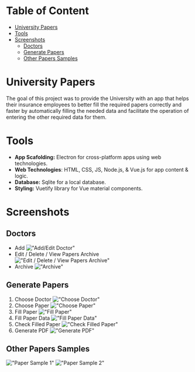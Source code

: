 # Table of Content
- [University Papers](#university-papers)
- [Tools](#tools)
- [Screenshots](#screenshots)
  - [Doctors](#doctors)
  - [Generate Papers](#generate-papers)
  - [Other Papers Samples](#other-papers-samples)

# University Papers
The goal of this project was to provide the University with an app that helps their insurance employees to better fill the required papers correctly and faster by automatically filling the needed data and facilitate the operation of entering the other required data for them.

# Tools
- **App Scafolding:** Electron for cross-platform apps using web technologies.
- **Web Technologies**: HTML, CSS, JS, Node.js, & Vue.js for app content & logic.
- **Database:** Sqlite for a local database.
- **Styling:** Vuetify library for Vue material components.


# Screenshots

## Doctors
- Add
  !["Add/Edit Doctor"](screenshots/add%20doctor.png)
- Edit / Delete / View Papers Archive
  !["Edit / Delete / View Papers Archive"](screenshots/edit_delete_view_papers_doctor.png)
- Archive
  !["Archive"](screenshots/doctor_paper_archive.png)

## Generate Papers
1. Choose Doctor
   !["Choose Doctor"](screenshots/choose%20doctor.png)
2. Choose Paper
   !["Choose Paper"](screenshots/choose_paper.png)
3. Fill Paper
   !["Fill Paper"](screenshots/fill_paper.png)
4. Fill Paper Data
   !["Fill Paper Data"](screenshots/filled_paper_data.png)
5. Check Filled Paper
   !["Check Filled Paper"](screenshots/filled_paper.png)
6. Generate PDF
   !["Generate PDF"](screenshots/generated_pdf.png)


## Other Papers Samples
!["Paper Sample 1"](screenshots/another_paper.png)
!["Paper Sample 2"](screenshots/another_paper2.png)
